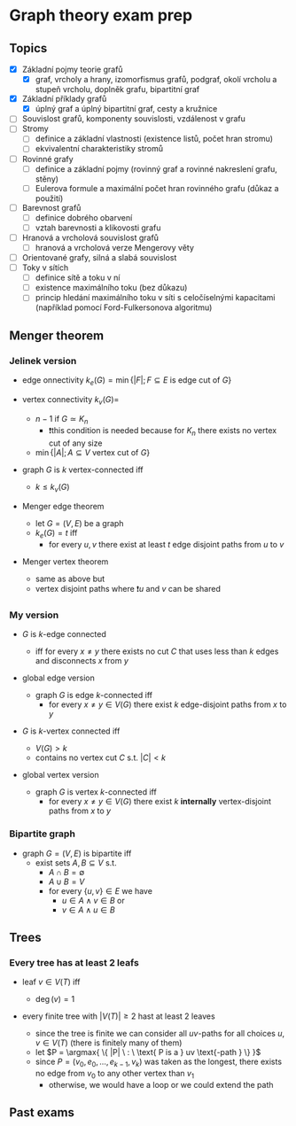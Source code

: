 # Graph theory exam prep

## Topics

- [x] Základní pojmy teorie grafů
  - [x] graf, vrcholy a hrany, izomorfismus grafů, podgraf, okolí vrcholu a stupeň vrcholu, doplněk grafu, bipartitní
graf
- [x] Základní příklady grafů
  - [x] úplný graf a úplný bipartitní graf, cesty a kružnice
- [ ] Souvislost grafů, komponenty souvislosti, vzdálenost v grafu
- [ ] Stromy
  - [ ] definice a základní vlastnosti (existence listů, počet hran stromu)
  - [ ] ekvivalentní charakteristiky stromů
- [ ] Rovinné grafy
  - [ ] definice a základní pojmy (rovinný graf a rovinné nakreslení grafu, stěny)
  - [ ] Eulerova formule a maximální počet hran rovinného grafu (důkaz a použití)
- [ ] Barevnost grafů
  - [ ] definice dobrého obarvení
  - [ ] vztah barevnosti a klikovosti grafu
- [ ] Hranová a vrcholová souvislost grafů
  - [ ] hranová a vrcholová verze Mengerovy věty
- [ ] Orientované grafy, silná a slabá souvislost
- [ ] Toky v sítích
  - [ ] definice sítě a toku v ní
  - [ ] existence maximálního toku (bez důkazu)
  - [ ] princip hledání maximálního toku v síti s celočíselnými kapacitami (například pomocí Ford-Fulkersonova
algoritmu)

## Menger theorem

### Jelinek version

- edge onnectivity $k_e(G) = \min{ \{ |F| ; F \subseteq E \text{ is edge cut of } G \} }$

- vertex connectivity $k_v(G) =$
  - $n - 1$ if $G \simeq K_n$
    - ❗this condition is needed because for $K_n$ there exists no vertex cut of any size
  - $\min{ \{ |A| ; A \subseteq V \text{ vertex cut of } G \} }$

- graph $G$ is $k$ vertex-connected iff
  - $k \leq k_v(G)$

- Menger edge theorem
  - let $G = (V,E)$ be a graph
  - $k_e(G) = t$ iff
    - for every $u,v$ there exist at least $t$ edge disjoint paths from $u$ to $v$

- Menger vertex theorem
  - same as above but
  - vertex disjoint paths where ❗$u$ and $v$ can be shared

### My version

- $G$ is $k$-edge connected
  - iff for every $x \neq y$ there exists no cut $C$ that uses less than $k$ edges and disconnects $x$ from $y$

- global edge version
  - graph $G$ is edge $k$-connected iff
    - for every $x \neq y \in V(G)$ there exist $k$ edge-disjoint paths from $x$ to $y$

- $G$ is $k$-vertex connected iff
  - $V(G) > k$
  - contains no vertex cut $C$ s.t. $|C| < k$ 

- global vertex version
  - graph $G$ is vertex $k$-connected iff
    - for every $x \neq y \in V(G)$ there exist $k$ **internally** vertex-disjoint paths from $x$ to $y$

### Bipartite graph

- graph $G=(V,E)$ is bipartite iff
  - exist sets $A,B \subseteq V$ s.t.
    - $A \cap B = \emptyset$
    - $A \cup B = V$
    - for every $\{u,v\} \in E$ we have
      - $u \in A \wedge v \in B$ or
      - $v \in A \wedge u \in B$

## Trees

### Every tree has at least 2 leafs

- leaf $v \in V(T)$ iff
  - $\deg(v) = 1$

- every finite tree with $|V(T)| \geq 2$ hast at least $2$ leaves
  - since the tree is finite we can consider all $uv$-paths for all choices $u,v \in V(T)$ (there is finitely many of them)
  - let $P = \argmax{ \{ |P| \ : \ \text{ P is a } uv \text{-path } \} }$
  - since $P = (v_0,e_0,\ldots,e_{k-1},v_k)$ was taken as the longest, there exists no edge from $v_0$ to any other vertex than $v_1$
    - otherwise, we would have a loop or we could extend the path


## Past exams